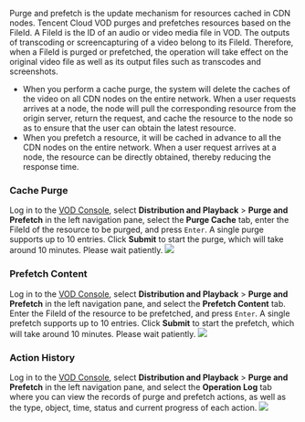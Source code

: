 Purge and prefetch is the update mechanism for resources cached in CDN nodes. Tencent Cloud VOD purges and prefetches resources based on the FileId. A FileId is the ID of an audio or video media file in VOD. The outputs of transcoding or screencapturing of a video belong to its FileId. Therefore, when a FileId is purged or prefetched, the operation will take effect on the original video file as well as its output files such as transcodes and screenshots.
- When you perform a cache purge, the system will delete the caches of the video on all CDN nodes on the entire network. When a user requests arrives at a node, the node will pull the corresponding resource from the origin server, return the request, and cache the resource to the node so as to ensure that the user can obtain the latest resource.
- When you prefetch a resource, it will be cached in advance to all the CDN nodes on the entire network. When a user request arrives at a node, the resource can be directly obtained, thereby reducing the response time.

### Cache Purge
Log in to the [VOD Console](https://console.cloud.tencent.com/video/cdnlog), select **Distribution and Playback** > **Purge and Prefetch** in the left navigation pane, select the **Purge Cache** tab, enter the FileId of the resource to be purged, and press `Enter`. A single purge supports up to 10 entries. Click **Submit** to start the purge, which will take around 10 minutes. Please wait patiently.
![](https://main.qcloudimg.com/raw/f3528737a65ac4794cfa738acefc7a28.png)

### Prefetch Content
Log in to the [VOD Console](https://console.cloud.tencent.com/video/cdnlog), select **Distribution and Playback** > **Purge and Prefetch** in the left navigation pane, and select the **Prefetch Content** tab.
Enter the FileId of the resource to be prefetched, and press `Enter`. A single prefetch supports up to 10 entries. Click **Submit** to start the prefetch, which will take around 10 minutes. Please wait patiently.
![](https://main.qcloudimg.com/raw/c32dabd5ec37fca01113a20aa20d9b3e.png)

### Action History
Log in to the [VOD Console](https://console.cloud.tencent.com/video/cdnlog), select **Distribution and Playback** > **Purge and Prefetch** in the left navigation pane, and select the **Operation Log** tab where you can view the records of purge and prefetch actions, as well as the type, object, time, status and current progress of each action.
![](https://main.qcloudimg.com/raw/b2245d7a6447896a1dd0939c48df3d12.png)
